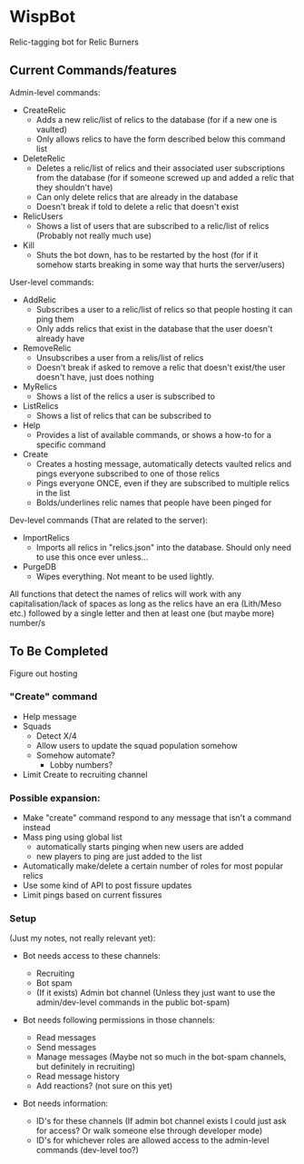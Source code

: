 # WispBot
Relic-tagging bot for Relic Burners


## Current Commands/features
Admin-level commands:
* CreateRelic
    * Adds a new relic/list of relics to the database (for if a new one is vaulted)
    * Only allows relics to have the form described below this command list
* DeleteRelic
    * Deletes a relic/list of relics and their associated user subscriptions from the database (for if someone screwed up and added a relic that they shouldn't have)
    * Can only delete relics that are already in the database
    * Doesn't break if told to delete a relic that doesn't exist
* RelicUsers
    * Shows a list of users that are subscribed to a relic/list of relics (Probably not really much use)
* Kill
    * Shuts the bot down, has to be restarted by the host (for if it somehow starts breaking in some way that hurts the server/users)

User-level commands:
* AddRelic
    * Subscribes a user to a relic/list of relics so that people hosting it can ping them
    * Only adds relics that exist in the database that the user doesn't already have
* RemoveRelic
    * Unsubscribes a user from a relis/list of relics
    * Doesn't break if asked to remove a relic that doesn't exist/the user doesn't have, just does nothing
* MyRelics
    * Shows a list of the relics a user is subscribed to
* ListRelics
    * Shows a list of relics that can be subscribed to
* Help
    * Provides a list of available commands, or shows a how-to for a specific command
* Create
    * Creates a hosting message, automatically detects vaulted relics and pings everyone subscribed to one of those relics
    * Pings everyone ONCE, even if they are subscribed to multiple relics in the list
    * Bolds/underlines relic names that people have been pinged for

Dev-level commands (That are related to the server):
* ImportRelics
    * Imports all relics in "relics.json" into the database. Should only need to use this once ever unless...
* PurgeDB
    * Wipes everything. Not meant to be used lightly. 


All functions that detect the names of relics will work with any capitalisation/lack of spaces 
as long as the relics have an era (Lith/Meso etc.) followed by a single letter and then at least one (but maybe more) number/s

## To Be Completed
Figure out hosting

### "Create" command
* Help message
* Squads
    * Detect X/4
    * Allow users to update the squad population somehow
    * Somehow automate?
        * Lobby numbers?
* Limit Create to recruiting channel

### Possible expansion:
* Make "create" command respond to any message that isn't a command instead
* Mass ping using global list
    * automatically starts pinging when new users are added
    * new players to ping are just added to the list
* Automatically make/delete a certain number of roles for most popular relics
* Use some kind of API to post fissure updates
* Limit pings based on current fissures

### Setup 
(Just my notes, not really relevant yet):
* Bot needs access to these channels:
    * Recruiting
    * Bot spam
    * (If it exists) Admin bot channel (Unless they just want to use the admin/dev-level commands in the public bot-spam)

* Bot needs following permissions in those channels:
    * Read messages
    * Send messages
    * Manage messages (Maybe not so much in the bot-spam channels, but definitely in recruiting)
    * Read message history
    * Add reactions? (not sure on this yet)

* Bot needs information: 
    * ID's for these channels (If admin bot channel exists I could just ask for access? Or walk someone else through developer mode)
    * ID's for whichever roles are allowed access to the admin-level commands (dev-level too?)